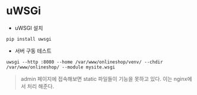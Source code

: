 # uWSGi

- uWSGI 설치

```commandline
pip install uwsgi
```

- 서버 구동 테스트

```commandline
uwsgi --http :8080 --home /var/www/onlineshop/venv/ --chdir /var/www/onlineshop/ --module mysite.wsgi
```

> admin 페이지에 접속해보면 static 파일들이 기능을 못하고 있다. 이는 nginx에서 처리 해준다.